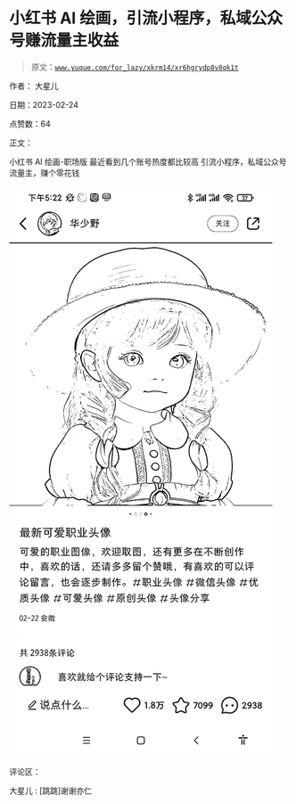 # 小红书 AI 绘画，引流小程序，私域公众号赚流量主收益

> 原文：[`www.yuque.com/for_lazy/xkrm14/xr6hgrydp8v8qk1t`](https://www.yuque.com/for_lazy/xkrm14/xr6hgrydp8v8qk1t)

作者： 大星儿

日期：2023-02-24

点赞数：64

正文：

小红书 AI 绘画-职场版 最近看到几个账号热度都比较高 引流小程序，私域公众号流量主，赚个零花钱

![](img/680d64282d68d30b9fcec204924adfca.png)  

评论区：

大星儿 : [跳跳]谢谢亦仁

